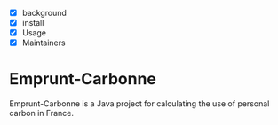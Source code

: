 * [x] background
* [x] install
* [x] Usage
* [X] Maintainers

# Emprunt-Carbonne
Emprunt-Carbonne is a Java project for calculating the use of personal carbon in France.
